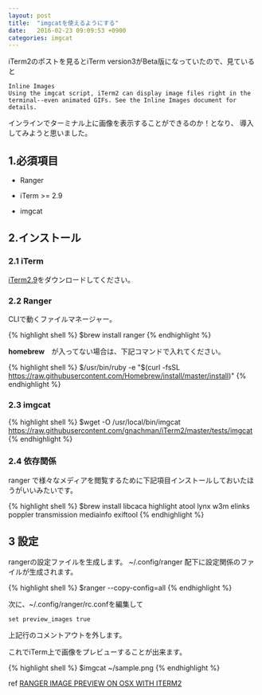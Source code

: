 ```yaml
---
layout: post
title:  "imgcatを使えるようにする"
date:   2016-02-23 09:09:53 +0900
categories: imgcat
---
```


iTerm2のポストを見るとiTerm version3がBeta版になっていたので、見ていると


```
Inline Images
Using the imgcat script, iTerm2 can display image files right in the terminal--even animated GIFs. See the Inline Images document for details.
```

インラインでターミナル上に画像を表示することができるのか！となり、
導入してみようと思いました。

## 1.必須項目

* Ranger

* iTerm >= 2.9

* imgcat

## 2.インストール

### 2.1 iTerm
[iTerm2.9](:https://www.iterm2.com/version3.html)をダウンロードしてください。

### 2.2 Ranger

CLIで動くファイルマネージャー。

{% highlight shell %}
$brew install ranger
{% endhighlight %}

**homebrew**　が入ってない場合は、下記コマンドで入れてください。

{% highlight shell %}
$/usr/bin/ruby -e "$(curl -fsSL https://raw.githubusercontent.com/Homebrew/install/master/install)"
{% endhighlight %}

### 2.3 imgcat

{% highlight shell %}
$wget -O /usr/local/bin/imgcat https://raw.githubusercontent.com/gnachman/iTerm2/master/tests/imgcat
{% endhighlight %}

### 2.4 依存関係
ranger で様々なメディアを閲覧するために下記項目インストールしておいたほうがいいみたいです。

{% highlight shell %}
$brew install libcaca highlight atool lynx w3m elinks poppler transmission mediainfo exiftool
{% endhighlight %}

## 3 設定

rangerの設定ファイルを生成します。
~/.config/ranger 配下に設定関係のファイルが生成されます。

{% highlight shell %}
$ranger --copy-config=all
{% endhighlight %}

次に、~/.config/ranger/rc.confを編集して

```
set preview_images true
```
上記行のコメントアウトを外します。

これでiTerm上で画像をプレビューすることが出来ます。

{% highlight shell %}
$imgcat ~/sample.png
{% endhighlight %}


ref
[RANGER IMAGE PREVIEW ON OSX WITH ITERM2](:http://www.everythingcli.org/ranger-image-preview-on-osx-with-iterm2/)



